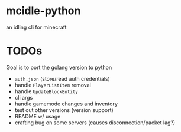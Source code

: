 # mcidle-python
an idling cli for minecraft

# TODOs

Goal is to port the golang version to python

- `auth.json` (store/read auth credentials)
- handle `PlayerListItem` removal
- handle `UpdateBlockEntity`
- cli args
- handle gamemode changes and inventory
- test out other versions (version support)
- README w/ usage
- crafting bug on some servers (causes disconnection/packet lag?)
